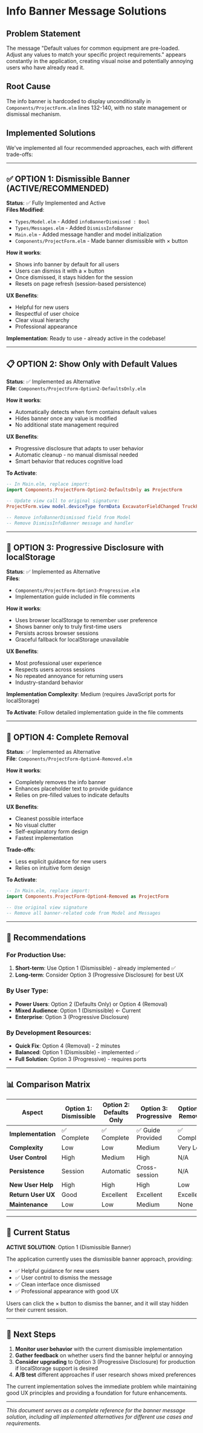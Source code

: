 # Info Banner Message Solutions

## Problem Statement

The message "Default values for common equipment are pre-loaded. Adjust any values to match your specific project requirements." appears constantly in the application, creating visual noise and potentially annoying users who have already read it.

## Root Cause

The info banner is hardcoded to display unconditionally in `Components/ProjectForm.elm` lines 132-140, with no state management or dismissal mechanism.

## Implemented Solutions

We've implemented all four recommended approaches, each with different trade-offs:

---

## ✅ **OPTION 1: Dismissible Banner (ACTIVE/RECOMMENDED)**

**Status**: ✅ Fully Implemented and Active  
**Files Modified**: 
- `Types/Model.elm` - Added `infoBannerDismissed : Bool`
- `Types/Messages.elm` - Added `DismissInfoBanner`  
- `Main.elm` - Added message handler and model initialization
- `Components/ProjectForm.elm` - Made banner dismissible with × button

**How it works**:
- Shows info banner by default for all users
- Users can dismiss it with a × button
- Once dismissed, it stays hidden for the session
- Resets on page refresh (session-based persistence)

**UX Benefits**:
- Helpful for new users
- Respectful of user choice
- Clear visual hierarchy
- Professional appearance

**Implementation**: Ready to use - already active in the codebase!

---

## 📋 **OPTION 2: Show Only with Default Values**

**Status**: ✅ Implemented as Alternative  
**File**: `Components/ProjectForm-Option2-DefaultsOnly.elm`

**How it works**:
- Automatically detects when form contains default values
- Hides banner once any value is modified
- No additional state management required

**UX Benefits**:
- Progressive disclosure that adapts to user behavior
- Automatic cleanup - no manual dismissal needed
- Smart behavior that reduces cognitive load

**To Activate**:
```elm
-- In Main.elm, replace import:
import Components.ProjectForm-Option2-DefaultsOnly as ProjectForm

-- Update view call to original signature:
ProjectForm.view model.deviceType formData ExcavatorFieldChanged TruckFieldChanged PondFieldChanged ProjectFieldChanged

-- Remove infoBannerDismissed field from Model
-- Remove DismissInfoBanner message and handler
```

---

## 🔄 **OPTION 3: Progressive Disclosure with localStorage**

**Status**: ✅ Implemented as Alternative  
**Files**: 
- `Components/ProjectForm-Option3-Progressive.elm`
- Implementation guide included in file comments

**How it works**:
- Uses browser localStorage to remember user preference
- Shows banner only to truly first-time users
- Persists across browser sessions
- Graceful fallback for localStorage unavailable

**UX Benefits**:
- Most professional user experience
- Respects users across sessions
- No repeated annoyance for returning users
- Industry-standard behavior

**Implementation Complexity**: Medium (requires JavaScript ports for localStorage)

**To Activate**: Follow detailed implementation guide in the file comments

---

## 🧹 **OPTION 4: Complete Removal**

**Status**: ✅ Implemented as Alternative  
**File**: `Components/ProjectForm-Option4-Removed.elm`

**How it works**:
- Completely removes the info banner
- Enhances placeholder text to provide guidance
- Relies on pre-filled values to indicate defaults

**UX Benefits**:
- Cleanest possible interface
- No visual clutter
- Self-explanatory form design
- Fastest implementation

**Trade-offs**:
- Less explicit guidance for new users
- Relies on intuitive form design

**To Activate**:
```elm
-- In Main.elm, replace import:
import Components.ProjectForm-Option4-Removed as ProjectForm

-- Use original view signature
-- Remove all banner-related code from Model and Messages
```

---

## 🎯 **Recommendations**

### For Production Use:
1. **Short-term**: Use Option 1 (Dismissible) - already implemented ✅
2. **Long-term**: Consider Option 3 (Progressive Disclosure) for best UX

### By User Type:
- **Power Users**: Option 2 (Defaults Only) or Option 4 (Removal)
- **Mixed Audience**: Option 1 (Dismissible) ← Current
- **Enterprise**: Option 3 (Progressive Disclosure)

### By Development Resources:
- **Quick Fix**: Option 4 (Removal) - 2 minutes
- **Balanced**: Option 1 (Dismissible) - implemented ✅
- **Full Solution**: Option 3 (Progressive) - requires ports

---

## 📊 **Comparison Matrix**

| Aspect | Option 1: Dismissible | Option 2: Defaults Only | Option 3: Progressive | Option 4: Removal |
|--------|----------------------|------------------------|----------------------|-------------------|
| **Implementation** | ✅ Complete | ✅ Complete | ✅ Guide Provided | ✅ Complete |
| **Complexity** | Low | Low | Medium | Very Low |
| **User Control** | High | Medium | High | N/A |
| **Persistence** | Session | Automatic | Cross-session | N/A |
| **New User Help** | High | High | High | Low |
| **Return User UX** | Good | Excellent | Excellent | Excellent |
| **Maintenance** | Low | Low | Medium | None |

---

## 🔧 **Current Status**

**ACTIVE SOLUTION**: Option 1 (Dismissible Banner)

The application currently uses the dismissible banner approach, providing:
- ✅ Helpful guidance for new users
- ✅ User control to dismiss the message
- ✅ Clean interface once dismissed
- ✅ Professional appearance with good UX

Users can click the × button to dismiss the banner, and it will stay hidden for their current session.

---

## 🚀 **Next Steps**

1. **Monitor user behavior** with the current dismissible implementation
2. **Gather feedback** on whether users find the banner helpful or annoying
3. **Consider upgrading** to Option 3 (Progressive Disclosure) for production if localStorage support is desired
4. **A/B test** different approaches if user research shows mixed preferences

The current implementation solves the immediate problem while maintaining good UX principles and providing a foundation for future enhancements.

---

*This document serves as a complete reference for the banner message solution, including all implemented alternatives for different use cases and requirements.*